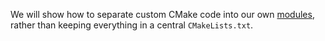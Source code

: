 We will show how to separate custom CMake code into our own [modules], rather
than keeping everything in a central `CMakeLists.txt`.

[modules]: https://cmake.org/cmake/help/latest/manual/cmake-language.7.html#modules

